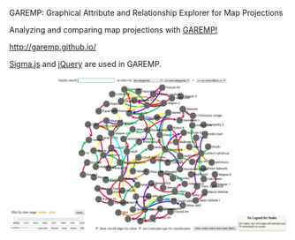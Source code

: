 GAREMP: Graphical Attribute and Relationship Explorer for Map Projections

Analyzing and comparing map projections with [GAREMP!](http://garemp.github.io)

http://garemp.github.io/

[Sigma.js](http://sigmajs.org) and [jQuery](https://jquery.com) are used in GAREMP.

![Previews](https://raw.githubusercontent.com/garemp/garemp.github.io/master/screensnap/index.png)
